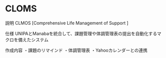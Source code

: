 # CLOMS

説明
CLMOS
[Comprehensive Life Management of Support ]

仕様
UNIPAとManabaを統合して、課題管理や体調管理表の提出を自動化するマクロを備えたシステム

作成内容
・課題のリマインド
・体調管理表
・Yahooカレンダーとの連携
